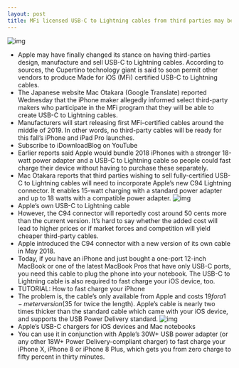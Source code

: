 ```yaml
---
layout: post
title: MFi licensed USB-C to Lightning cables from third parties may be coming soon
---
```

![img](http://media.idownloadblog.com/wp-content/uploads/2017/10/USB-C-Lightning-Cable.jpg)
* Apple may have finally changed its stance on having third-parties design, manufacture and sell USB-C to Lightning cables. According to sources, the Cupertino technology giant is said to soon permit other vendors to produce Made for iOS (MFi) certified USB-C to Lightning cables.
* The Japanese website Mac Otakara (Google Translate) reported Wednesday that the iPhone maker allegedly informed select third-party makers who participate in the MFi program that they will be able to create USB-C to Lightning cables.
* Manufacturers will start releasing first MFi-certified cables around the middle of 2019. In other words, no third-party cables will be ready for this fall’s iPhone and iPad Pro launches.
* Subscribe to iDownloadBlog on YouTube
* Earlier reports said Apple would bundle 2018 iPhones with a stronger 18-watt power adapter and a USB-C to Lightning cable so people could fast charge their device without having to purchase these separately.
* Mac Otakara reports that third parties wishing to sell fully-certified USB-C to Lightning cables will need to incorporate Apple’s new C94 Lightning connector. It enables 15-watt charging with a standard power adapter and up to 18 watts with a compatible power adapter.
![img](http://media.idownloadblog.com/wp-content/uploads/2018/09/Apple-USB-C-to-Lightning-cable.jpg)
* Apple’s own USB-C to Lightning cable
* However, the C94 connector will reportedly cost around 50 cents more than the current version. It’s hard to say whether the added cost will lead to higher prices or if market forces and competition will yield cheaper third-party cables.
* Apple introduced the C94 connector with a new version of its own cable in May 2018.
* Today, if you have an iPhone and just bought a one-port 12-inch MacBook or one of the latest MacBook Pros that have only USB-C ports, you need this cable to plug the phone into your notebook. The USB-C to Lightning cable is also required to fast charge your iOS device, too.
* TUTORIAL: How to fast charge your iPhone
* The problem is, the cable’s only available from Apple and costs $19 for a 1-meter version ($35 for twice the length). Apple’s cable is nearly two times thicker than the standard cable which came with your iOS device, and supports the USB Power Delivery standard.
![img](http://media.idownloadblog.com/wp-content/uploads/2017/10/Best-iPhone-8-X-fast-chargers-Apple-adapters.jpg)
* Apple’s USB-C chargers for iOS devices and Mac notebooks
* You can use it in conjunction with Apple’s 30W+ USB power adapter (or any other 18W+ Power Delivery-compliant charger) to fast charge your iPhone X, iPhone 8 or iPhone 8 Plus, which gets you from zero charge to fifty percent in thirty minutes.

